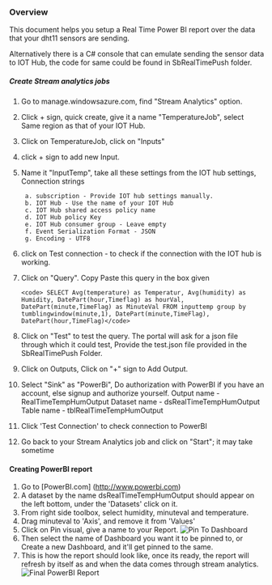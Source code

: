### Overview
This document helps you setup a Real Time Power BI report over the data that your dht11 sensors are sending.

Alternatively there is a C# console that can emulate sending the sensor data to IOT Hub, the code for same could be found in SbRealTimePush folder.

##### Create Stream analytics jobs
1. Go to manage.windowsazure.com, find "Stream Analytics" option.
2. Click + sign, quick create, give it a name "TemperatureJob", select Same region as that of your IOT Hub.
3. Click on TemperatureJob, click on "Inputs"
4. click + sign to add new Input.
5. Name it "InputTemp", take all these settings from the IOT hub settings, Connection strings

        a. subscription - Provide IOT hub settings manually.
        b. IOT Hub - Use the name of your IOT Hub
        c. IOT Hub shared access policy name
        d. IOT Hub policy Key 
        e. IOT Hub consumer group - Leave empty
        f. Event Serialization Format - JSON
        g. Encoding - UTF8
6. click on Test connection - to check if the connection with the IOT hub is working.
7. Click on "Query". Copy Paste this query in the box given

       <code> SELECT Avg(temperature) as Temperatur, Avg(humidity) as Humidity, DatePart(hour,Timeflag) as hourVal, DatePart(minute,TimeFlag) as MinuteVal FROM inputtemp group by tumblingwindow(minute,1), DatePart(minute,TimeFlag), DatePart(hour,TimeFlag)</code>

8. Click on "Test" to test the query. The portal will ask for a json file through which it could test, Provide the test.json file provided in the SbRealTimePush Folder.
9. Click on Outputs, Click on "+" sign to Add Output.
10. Select "Sink" as "PowerBi", Do authorization with PowerBI if you have an account, else signup and authorize yourself.
        Output name - RealTimeTempHumOutput
        Dataset name - dsRealTimeTempHumOutput
        Table name - tblRealTimeTempHumOutput
11. Click 'Test Connection' to check connection to PowerBI
12. Go back to your Stream Analytics job and click on "Start"; it may take sometime

#### Creating PowerBI report

1. Go to [PowerBI.com] (http://www.powerbi.com)
2. A dataset by the name dsRealTimeTempHumOutput should appear on the left bottom, under the 'Datasets' click on it.
3. From right side toolbox, select humidity, minuteval and temperature.
4. Drag minuteval to 'Axis', and remove it from 'Values'
5. Click on Pin visual, give a name to your Report.
![Pin To Dashboard](https://github.com/saurabhkirtani/dht11-azureIoT/blob/master/images/pbi1.PNG "Pin to Dashboard")
6. Then select the name of Dashboard you want it to be pinned to, or Create a new Dashboard, and it'll get pinned to the same.
7. This is how the report should look like, once its ready, the report will refresh by itself as and when the data comes through stream analytics.
![Final PowerBI Report](https://github.com/saurabhkirtani/dht11-azureIoT/blob/master/images/pbi2.PNG "Final PowerBI Report")

  

